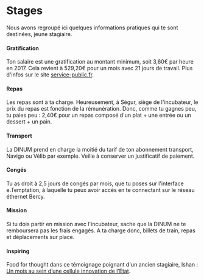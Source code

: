# Stages

Nous avons regroupé ici quelques informations pratiques qui te sont destinées, jeune stagiaire.

#### Gratification

Ton salaire est une gratification au montant minimum, soit 3,60€ par heure en 2017. Cela revient à 529,20€ pour un mois avec 21 jours de travail. Plus d'infos sur le site [service-public.fr](https://www.service-public.fr/professionnels-entreprises/vosdroits/F32131).

#### Repas

Les repas sont à ta charge. Heureusement, à Ségur, siège de l'incubateur, le prix du repas est fonction de la rémunération. Donc, comme tu gagnes peu, tu paies peu : 2,40€ pour un repas composé d'un plat + une entrée ou un dessert + un pain.

#### Transport

La DINUM prend en charge la moitié du tarif de ton abonnement transport, Navigo ou Vélib par exemple. Veille à conserver un justificatif de paiement.

#### Congés

Tu as droit à 2,5 jours de congés par mois, que tu poses sur l'interface e.Temptation, à laquelle tu peux avoir accès en te connectant sur le réseau éthernet Bercy.

#### Mission

Si tu dois partir en mission avec l'incubateur, sache que la DINUM ne te remboursera pas les frais engagés. A ta charge donc, billets de train, repas et déplacements sur place.

#### Inspiring

Food for thought dans ce témoignage poignant d'un ancien stagiaire, Ishan : [Un mois au sein d’une cellule innovation de l’Etat](https://beta.gouv.fr/2017/07/06/cellule-innovation-etat.html).

